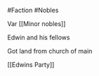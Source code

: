 #Faction 
#Nobles 

Var [[Minor nobles]]

Edwin and his fellows

Got land from church of main

[[Edwins Party]]